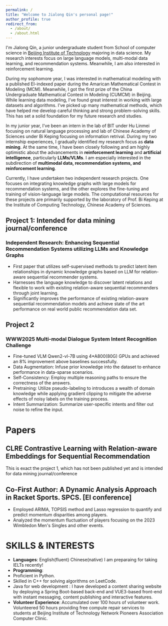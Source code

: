```yaml
---
permalink: /
title: "Welcome to Jialong Qin's personal page!"
author_profile: true
redirect_from: 
  - /about/
  - /about.html
---
```

I'm Jialong Qin, a junior undergraduate student from School of computer science in [Beijing Institute of Technology](https://bit.edu.cn/) majoring in data science. My research interests focus on large language models, multi-modal data learning, and recommendation systems. Meanwhile, I am also interested in reinforcement learning.

During my sophomore year, I was interested in mathematical modeling with a published EI-indexed paper during the Amarican Mathematical Contest in Modeling (MCM). Meanwhile, I got the first prize of the China Undergraduate Mathematical Contest in Modeling (CUMCM) in Beijing. While learning data modeling, I’ve found great interest in working with large datasets and algorithms. I’ve picked up many mathematical methods, which have helped me develop careful thinking and strong problem-solving skills. This has set a solid foundation for my future research and studies.

In my junior year, I've been an intern in the lab of BIT under Hu Linmei focusing on natural language processing and lab of Chinese Academy of Sciences under Bi Keping focusing on information retrival. During my two internship experiences, I gradually identified my research focus as **data mining**. At the same time, I have been closely following and am highly optimistic about the advancements in **reinforcement learning** and **artificial intelligence**, particularly **LLMs/VLMs**. I am especially interested in the subdirection of **multimodal data, recommendation systems, and reinforcement learning**.

Currently, I have undertaken two independent research projects. One focuses on integrating knowledge graphs with large models for recommendation systems, and the other explores the fine-tuning and training of vision-language large models. The computational resources for these projects are primarily supported by the laboratory of Prof. Bi Keping at the Institute of Computing Technology, Chinese Academy of Sciences.

## Project 1: Intended for data mining journal/conference
### Independent Research: Enhancing Sequential Recommendation Systems utilizing LLMs and Knowledge Graphs  
- First paper that utilizes self-supervised methods to predict latent item relationships in dynamic knowledge graphs based on LLM for relation-aware sequential recommender systems.  
- Harnesses the language knowledge to discover latent relations and flexible to work with existing relation-aware sequential recommenders through joint learning.  
- Significantly improves the performance of existing relation-aware sequential recommendation models and achieve state of the art performance on real world public recommendation data set.
## Project 2
### WWW2025 Multi-modal Dialogue System Intent Recognition Challenge
- Fine-tuned VLM Qwen2-vl-7B using 4*A800(80G) GPUs and achieved an 8% improvement above baselines successfully.  
- Data Augmentation: Infuse prior knowledge into the dataset to enhance performance in data-sparse scenarios.  
- Self-Consistency: Employ multiple reasoning paths to ensure the correctness of the answers.  
- Pretraining: Utilize pseudo-labeling to introduces a wealth of domain knowledge while applying gradient clipping to mitigate the adverse effects of noisy labels on the training process.  
- Intent Summarization: Summarize user-specific intents and filter out noise to refine the input.

# Papers

## CLRE Contrastive Learning with Relation-aware Embeddings for Sequential Recommendation
This is exact the project 1, which has not been published yet and is intended for data mining journal/conference
## Co-First Author: A Dynamic Analysis Approach in Racket Sports. SPCS. [EI conference]  
- Employed ARIMA, TOPSIS method and Lasso regression to quantify and predict momentum disparities among players.  
- Analyzed the momentum fluctuation of players focusing on the 2023 Wimbledon Men's Singles and other events.

# SKILLS & INTERESTS

- **Languages**: English(fluent) Chinese(native) I am preparaing for taking IELTs recently!
- **Programming**:
- Proficient in Python.
- Skilled in C++ for solving algorithms on LeetCode.
- Java for web development : I have developed a content sharing website by deploying a Spring Boot-based back-end and VUE3-based front-end with instant messaging, content publishing and interactive features.  
- **Volunteer Experience**: Accumulated over 100 hours of volunteer work. Volunteered 50 hours providing free compute repair services to students at Beijing Institute of Technology Network Pioneers Association Computer Clinic.
